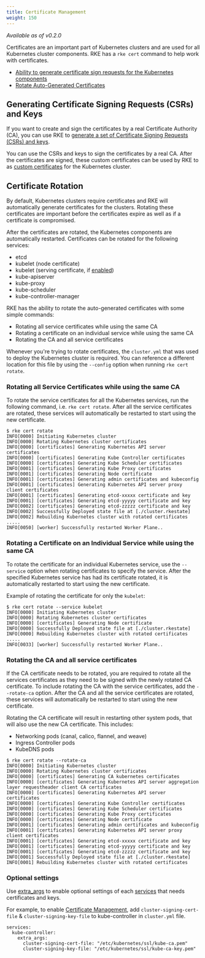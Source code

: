 ```yaml
---
title: Certificate Management
weight: 150
---
```


_Available as of v0.2.0_

Certificates are an important part of Kubernetes clusters and are used for all Kubernetes cluster components. RKE has a `rke cert` command to help work with certificates.

* [Ability to generate certificate sign requests for the Kubernetes components](#generating-certificate-signing-requests-csrs-and-keys)
* [Rotate Auto-Generated Certificates](#certificate-rotation)

## Generating Certificate Signing Requests (CSRs) and Keys

If you want to create and sign the certificates by a real Certificate Authority (CA), you can use RKE to [generate a set of Certificate Signing Requests (CSRs) and keys]({{<baseurl>}}/rke/latest/en/installation/certs/#generating-certificate-signing-requests-csrs-and-keys).

You can use the CSRs and keys to sign the certificates by a real CA. After the certificates are signed, these custom certificates can be used by RKE to as [custom certificates]({{<baseurl>}}/rke/latest/en/installation/certs/) for the Kubernetes cluster.

## Certificate Rotation

By default, Kubernetes clusters require certificates and RKE will automatically generate certificates for the clusters. Rotating these certificates are important before the certificates expire as well as if a certificate is compromised.

After the certificates are rotated, the Kubernetes components are automatically restarted. Certificates can be rotated for the following services:

- etcd
- kubelet (node certificate)
- kubelet (serving certificate, if [enabled]({{<baseurl>}}/rke/latest/en/config-options/services/#kubelet-options))
- kube-apiserver
- kube-proxy
- kube-scheduler
- kube-controller-manager

RKE has the ability to rotate the auto-generated certificates with some simple commands:

* Rotating all service certificates while using the same CA
* Rotating a certificate on an individual service while using the same CA
* Rotating the CA and all service certificates

Whenever you're trying to rotate certificates, the `cluster.yml` that was used to deploy the Kubernetes cluster is required. You can reference a different location for this file by using the `--config` option when running `rke cert rotate`.

### Rotating all Service Certificates while using the same CA

To rotate the service certificates for all the Kubernetes services, run the following command, i.e. `rke cert rotate`. After all the service certificates are rotated, these services will automatically be restarted to start using the new certificate.

```
$ rke cert rotate
INFO[0000] Initiating Kubernetes cluster                
INFO[0000] Rotating Kubernetes cluster certificates     
INFO[0000] [certificates] Generating Kubernetes API server certificates
INFO[0000] [certificates] Generating Kube Controller certificates
INFO[0000] [certificates] Generating Kube Scheduler certificates
INFO[0001] [certificates] Generating Kube Proxy certificates
INFO[0001] [certificates] Generating Node certificate   
INFO[0001] [certificates] Generating admin certificates and kubeconfig
INFO[0001] [certificates] Generating Kubernetes API server proxy client certificates
INFO[0001] [certificates] Generating etcd-xxxxx certificate and key
INFO[0001] [certificates] Generating etcd-yyyyy certificate and key
INFO[0002] [certificates] Generating etcd-zzzzz certificate and key
INFO[0002] Successfully Deployed state file at [./cluster.rkestate]
INFO[0002] Rebuilding Kubernetes cluster with rotated certificates
.....
INFO[0050] [worker] Successfully restarted Worker Plane..
```

### Rotating a Certificate on an Individual Service while using the same CA

To rotate the certificate for an individual Kubernetes service, use the `--service` option when rotating certificates to specify the service. After the specified Kubernetes service has had its certificate rotated, it is automatically restarted to start using the new certificate.

Example of rotating the certificate for only the `kubelet`:

```
$ rke cert rotate --service kubelet
INFO[0000] Initiating Kubernetes cluster                
INFO[0000] Rotating Kubernetes cluster certificates     
INFO[0000] [certificates] Generating Node certificate   
INFO[0000] Successfully Deployed state file at [./cluster.rkestate]
INFO[0000] Rebuilding Kubernetes cluster with rotated certificates
.....
INFO[0033] [worker] Successfully restarted Worker Plane..
```

### Rotating the CA and all service certificates

If the CA certificate needs to be rotated, you are required to rotate all the services certificates as they need to be signed with the newly rotated CA certificate. To include rotating the CA with the service certificates, add the `--rotate-ca` option. After the CA and all the service certificates are rotated, these services will automatically be restarted to start using the new certificate.

Rotating the CA certificate will result in restarting other system pods, that will also use the new CA certificate. This includes:

- Networking pods (canal, calico, flannel, and weave)
- Ingress Controller pods
- KubeDNS pods

```
$ rke cert rotate --rotate-ca      
INFO[0000] Initiating Kubernetes cluster                
INFO[0000] Rotating Kubernetes cluster certificates     
INFO[0000] [certificates] Generating CA kubernetes certificates
INFO[0000] [certificates] Generating Kubernetes API server aggregation layer requestheader client CA certificates
INFO[0000] [certificates] Generating Kubernetes API server certificates
INFO[0000] [certificates] Generating Kube Controller certificates
INFO[0000] [certificates] Generating Kube Scheduler certificates
INFO[0000] [certificates] Generating Kube Proxy certificates
INFO[0000] [certificates] Generating Node certificate   
INFO[0001] [certificates] Generating admin certificates and kubeconfig
INFO[0001] [certificates] Generating Kubernetes API server proxy client certificates
INFO[0001] [certificates] Generating etcd-xxxxx certificate and key
INFO[0001] [certificates] Generating etcd-yyyyy certificate and key
INFO[0001] [certificates] Generating etcd-zzzzz certificate and key
INFO[0001] Successfully Deployed state file at [./cluster.rkestate]
INFO[0001] Rebuilding Kubernetes cluster with rotated certificates
```

### Optional settings 

Use [extra_args]({{<baseurl>}}rke/latest/en/config-options/services/services-extras/#extra-args) to enable optional settings of each [services]({{<baseurl>}}/rke/latest/en/config-options/services/) that needs certificates and keys.

For example, to enable [Certificate Management](https://kubernetes.io/docs/tasks/tls/managing-tls-in-a-cluster/), add `cluster-signing-cert-file` & `cluster-signing-key-file` to kube-controller in `cluster.yml` file.
```
services:
  kube-controller: 
    extra_args: 
      cluster-signing-cert-file: "/etc/kubernetes/ssl/kube-ca.pem"
      cluster-signing-key-file: "/etc/kubernetes/ssl/kube-ca-key.pem"
```
